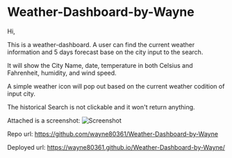 # Weather-Dashboard-by-Wayne

Hi,

This is a weather-dashboard.
A user can find the current weather information and 5 days forecast base on the city input to the search.

It will show the City Name, date, temperature in both Celsius and Fahrenheit, humidity, and wind speed.

A simple weather icon will pop out based on the current weather codition of input city.

The historical Search is not clickable and it won't return anything.

Attached is a screenshot:
![Screenshot](https://github.com/wayne80361/Weather-Dashboard-by-Wayne/assets/142194734/c10efd4d-3d5f-41e8-81a3-557c3cdac83e)

Repo url:
https://github.com/wayne80361/Weather-Dashboard-by-Wayne

Deployed url:
https://wayne80361.github.io/Weather-Dashboard-by-Wayne/
